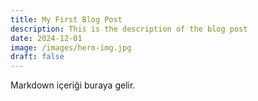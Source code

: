 ```yaml
---
title: My First Blog Post
description: This is the description of the blog post
date: 2024-12-01
image: /images/hero-img.jpg
draft: false
---
```


Markdown içeriği buraya gelir.
